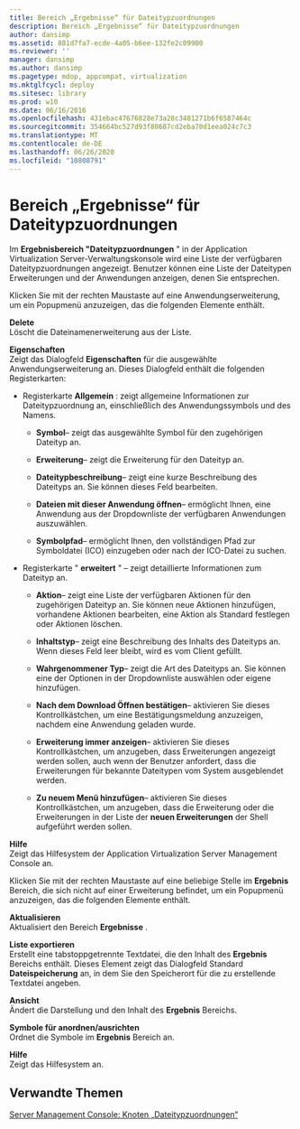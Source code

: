 ```yaml
---
title: Bereich „Ergebnisse“ für Dateitypzuordnungen
description: Bereich „Ergebnisse“ für Dateitypzuordnungen
author: dansimp
ms.assetid: 881d7fa7-ecde-4a05-b6ee-132fe2c09900
ms.reviewer: ''
manager: dansimp
ms.author: dansimp
ms.pagetype: mdop, appcompat, virtualization
ms.mktglfcycl: deploy
ms.sitesec: library
ms.prod: w10
ms.date: 06/16/2016
ms.openlocfilehash: 431ebac47676828e73a28c3481271b6f6587464c
ms.sourcegitcommit: 354664bc527d93f80687cd2eba70d1eea024c7c3
ms.translationtype: MT
ms.contentlocale: de-DE
ms.lasthandoff: 06/26/2020
ms.locfileid: "10808791"
---
```

# Bereich „Ergebnisse“ für Dateitypzuordnungen


Im **Ergebnisbereich "Dateitypzuordnungen** " in der Application Virtualization Server-Verwaltungskonsole wird eine Liste der verfügbaren Dateitypzuordnungen angezeigt. Benutzer können eine Liste der Dateitypen Erweiterungen und der Anwendungen anzeigen, denen Sie entsprechen.

Klicken Sie mit der rechten Maustaste auf eine Anwendungserweiterung, um ein Popupmenü anzuzeigen, das die folgenden Elemente enthält.

<a href="" id="delete"></a>**Delete**  
Löscht die Dateinamenerweiterung aus der Liste.

<a href="" id="properties"></a>**Eigenschaften**  
Zeigt das Dialogfeld **Eigenschaften** für die ausgewählte Anwendungserweiterung an. Dieses Dialogfeld enthält die folgenden Registerkarten:

-   Registerkarte **Allgemein** : zeigt allgemeine Informationen zur Dateitypzuordnung an, einschließlich des Anwendungssymbols und des Namens.

    -   **Symbol**– zeigt das ausgewählte Symbol für den zugehörigen Dateityp an.

    -   **Erweiterung**– zeigt die Erweiterung für den Dateityp an.

    -   **Dateitypbeschreibung**– zeigt eine kurze Beschreibung des Dateityps an. Sie können dieses Feld bearbeiten.

    -   **Dateien mit dieser Anwendung öffnen**– ermöglicht Ihnen, eine Anwendung aus der Dropdownliste der verfügbaren Anwendungen auszuwählen.

    -   **Symbolpfad**– ermöglicht Ihnen, den vollständigen Pfad zur Symboldatei (ICO) einzugeben oder nach der ICO-Datei zu suchen.

-   Registerkarte " **erweitert** " – zeigt detaillierte Informationen zum Dateityp an.

    -   **Aktion**– zeigt eine Liste der verfügbaren Aktionen für den zugehörigen Dateityp an. Sie können neue Aktionen hinzufügen, vorhandene Aktionen bearbeiten, eine Aktion als Standard festlegen oder Aktionen löschen.

    -   **Inhaltstyp**– zeigt eine Beschreibung des Inhalts des Dateityps an. Wenn dieses Feld leer bleibt, wird es vom Client gefüllt.

    -   **Wahrgenommener Typ**– zeigt die Art des Dateityps an. Sie können eine der Optionen in der Dropdownliste auswählen oder eigene hinzufügen.

    -   **Nach dem Download Öffnen bestätigen**– aktivieren Sie dieses Kontrollkästchen, um eine Bestätigungsmeldung anzuzeigen, nachdem eine Anwendung geladen wurde.

    -   **Erweiterung immer anzeigen**– aktivieren Sie dieses Kontrollkästchen, um anzugeben, dass Erweiterungen angezeigt werden sollen, auch wenn der Benutzer anfordert, dass die Erweiterungen für bekannte Dateitypen vom System ausgeblendet werden.

    -   **Zu neuem Menü hinzufügen**– aktivieren Sie dieses Kontrollkästchen, um anzugeben, dass die Erweiterung oder die Erweiterungen in der Liste der **neuen Erweiterungen** der Shell aufgeführt werden sollen.

<a href="" id="help"></a>**Hilfe**  
Zeigt das Hilfesystem der Application Virtualization Server Management Console an.

Klicken Sie mit der rechten Maustaste auf eine beliebige Stelle im **Ergebnis** Bereich, die sich nicht auf einer Erweiterung befindet, um ein Popupmenü anzuzeigen, das die folgenden Elemente enthält.

<a href="" id="refresh"></a>**Aktualisieren**  
Aktualisiert den Bereich **Ergebnisse** .

<a href="" id="export-list"></a>**Liste exportieren**  
Erstellt eine tabstoppgetrennte Textdatei, die den Inhalt des **Ergebnis** Bereichs enthält. Dieses Element zeigt das Dialogfeld Standard **Dateispeicherung** an, in dem Sie den Speicherort für die zu erstellende Textdatei angeben.

<a href="" id="view"></a>**Ansicht**  
Ändert die Darstellung und den Inhalt des **Ergebnis** Bereichs.

<a href="" id="arrange-line-up-icons"></a>**Symbole für anordnen/ausrichten**  
Ordnet die Symbole im **Ergebnis** Bereich an.

<a href="" id="help"></a>**Hilfe**  
Zeigt das Hilfesystem an.

## Verwandte Themen


[Server Management Console: Knoten „Dateitypzuordnungen“](server-management-console-file-type-associations-node.md)

 

 





